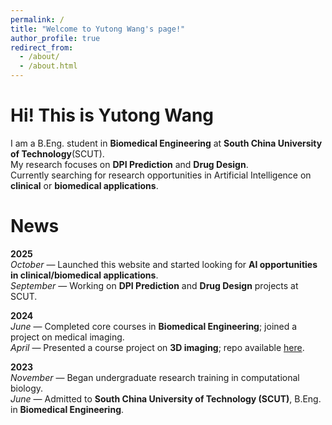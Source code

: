 ```yaml
---
permalink: /
title: "Welcome to Yutong Wang's page!"
author_profile: true
redirect_from: 
  - /about/
  - /about.html
---
```


Hi! This is Yutong Wang
======
I am a B.Eng. student in **Biomedical Engineering** at **South China University of Technology**(SCUT).  
My research focuses on **DPI Prediction** and **Drug Design**.  
Currently searching for research opportunities in Artificial Intelligence on **clinical** or **biomedical applications**.
 
News
======
**2025**  
*October* — Launched this website and started looking for **AI opportunities in clinical/biomedical applications**.  
*September* — Working on **DPI Prediction** and **Drug Design** projects at SCUT.

**2024**  
*June* — Completed core courses in **Biomedical Engineering**; joined a project on medical imaging.  
*April* — Presented a course project on **3D imaging**; repo available [here](#).

**2023**  
*November* — Began undergraduate research training in computational biology.  
*June* — Admitted to **South China University of Technology (SCUT)**, B.Eng. in **Biomedical Engineering**.


